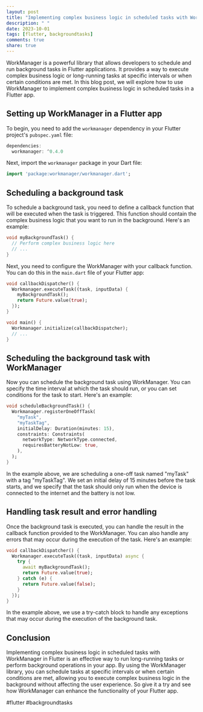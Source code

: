 ```yaml
---
layout: post
title: "Implementing complex business logic in scheduled tasks with WorkManager in Flutter"
description: " "
date: 2023-10-01
tags: [flutter, backgroundtasks]
comments: true
share: true
---
```


WorkManager is a powerful library that allows developers to schedule and run background tasks in Flutter applications. It provides a way to execute complex business logic or long-running tasks at specific intervals or when certain conditions are met. In this blog post, we will explore how to use WorkManager to implement complex business logic in scheduled tasks in a Flutter app.

## Setting up WorkManager in a Flutter app

To begin, you need to add the `workmanager` dependency in your Flutter project's `pubspec.yaml` file:

```dart
dependencies:
  workmanager: ^0.4.0
```

Next, import the `workmanager` package in your Dart file:

```dart
import 'package:workmanager/workmanager.dart';
```

## Scheduling a background task

To schedule a background task, you need to define a callback function that will be executed when the task is triggered. This function should contain the complex business logic that you want to run in the background. Here's an example:

```dart
void myBackgroundTask() {
  // Perform complex business logic here
  // ...
}
```

Next, you need to configure the WorkManager with your callback function. You can do this in the `main.dart` file of your Flutter app:

```dart
void callbackDispatcher() {
  Workmanager.executeTask((task, inputData) {
    myBackgroundTask();
    return Future.value(true);
  });
}

void main() {
  Workmanager.initialize(callbackDispatcher);
  // ...
}
```

## Scheduling the background task with WorkManager

Now you can schedule the background task using WorkManager. You can specify the time interval at which the task should run, or you can set conditions for the task to start. Here's an example:

```dart
void scheduleBackgroundTask() {
  Workmanager.registerOneOffTask(
    "myTask",
    "myTaskTag",
    initialDelay: Duration(minutes: 15),
    constraints: Constraints(
      networkType: NetworkType.connected,
      requiresBatteryNotLow: true,
    ),
  );
}
```

In the example above, we are scheduling a one-off task named "myTask" with a tag "myTaskTag". We set an initial delay of 15 minutes before the task starts, and we specify that the task should only run when the device is connected to the internet and the battery is not low.

## Handling task result and error handling

Once the background task is executed, you can handle the result in the callback function provided to the WorkManager. You can also handle any errors that may occur during the execution of the task. Here's an example:

```dart
void callbackDispatcher() {
  Workmanager.executeTask((task, inputData) async {
    try {
      await myBackgroundTask();
      return Future.value(true);
    } catch (e) {
      return Future.value(false);
    }
  });
}
```

In the example above, we use a try-catch block to handle any exceptions that may occur during the execution of the background task.

## Conclusion

Implementing complex business logic in scheduled tasks with WorkManager in Flutter is an effective way to run long-running tasks or perform background operations in your app. By using the WorkManager library, you can schedule tasks at specific intervals or when certain conditions are met, allowing you to execute complex business logic in the background without affecting the user experience. So give it a try and see how WorkManager can enhance the functionality of your Flutter app.

#flutter #backgroundtasks